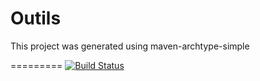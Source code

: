 # Outils

This project was generated using maven-archtype-simple

=========
[![Build Status](https://travis-ci.com/FourmiPanda/Outils.svg?branch=master)](https://travis-ci.com/FourmiPanda/Outils)
